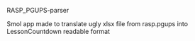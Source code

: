 RASP_PGUPS-parser


Smol app made to translate ugly xlsx file from rasp.pgups into LessonCountdown readable format